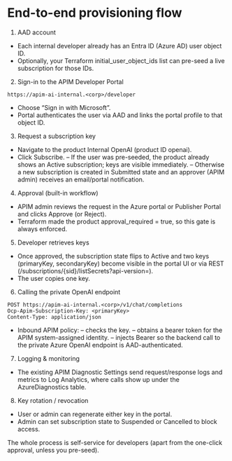 # End-to-end provisioning flow
1. AAD account
- Each internal developer already has an Entra ID (Azure AD) user object ID.
- Optionally, your Terraform initial_user_object_ids list can pre-seed a live subscription for those IDs.

2. Sign-in to the APIM Developer Portal
```text
https://apim-ai-internal.<corp>/developer
```
- Choose “Sign in with Microsoft”.
- Portal authenticates the user via AAD and links the portal profile to that object ID.

3. Request a subscription key
- Navigate to the product Internal OpenAI (product ID openai).
- Click Subscribe.
  – If the user was pre-seeded, the product already shows an Active subscription; keys are visible immediately.
  – Otherwise a new subscription is created in Submitted state and an approver (APIM admin) receives an email/portal notification.

4. Approval (built-in workflow)
- APIM admin reviews the request in the Azure portal or Publisher Portal and clicks Approve (or Reject).
- Terraform made the product approval_required = true, so this gate is always enforced.

5. Developer retrieves keys
- Once approved, the subscription state flips to Active and two keys (primaryKey, secondaryKey) become visible in the portal UI or via REST (/subscriptions/{sid}/listSecrets?api-version=).
- The user copies one key.

6. Calling the private OpenAI endpoint
```http
POST https://apim-ai-internal.<corp>/v1/chat/completions
Ocp-Apim-Subscription-Key: <primaryKey>
Content-Type: application/json
```

- Inbound APIM policy:
  – <validate-subscription> checks the key.
  – <authentication-managed-identity> obtains a bearer token for the APIM system-assigned identity.
  – <set-header Authorization> injects Bearer <token> so the backend call to the private Azure OpenAI endpoint is AAD-authenticated.

7. Logging & monitoring
- The existing APIM Diagnostic Settings send request/response logs and metrics to Log Analytics, where calls show up under the AzureDiagnostics table.

8. Key rotation / revocation
- User or admin can regenerate either key in the portal.
- Admin can set subscription state to Suspended or Cancelled to block access.

The whole process is self-service for developers (apart from the one-click approval, unless you pre-seed).